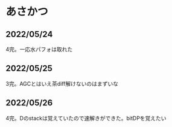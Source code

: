 # あさかつ

## 2022/05/24
4完。一応水パフォは取れた

## 2022/05/25
3完。AGCとはいえ茶diff解けないのはまずいな

## 2022/05/26
4完。Dのstackは覚えていたので速解きができた。bitDPを覚えたい